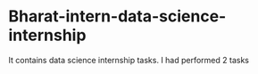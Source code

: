 # Bharat-intern-data-science-internship
It contains data science internship tasks. I had performed 2 tasks 
